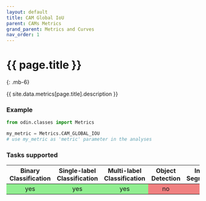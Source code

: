 ```yaml
---
layout: default
title: CAM Global IoU
parent: CAMs Metrics
grand_parent: Metrics and Curves
nav_order: 1
---
```


# {{ page.title }}
{: .mb-6}

{{ site.data.metrics[page.title].description }}

### Example
```py
from odin.classes import Metrics

my_metric = Metrics.CAM_GLOBAL_IOU
# use my_metric as 'metric' parameter in the analyses
```

### Tasks supported
<table>
  <thead>
    <tr class="header">
      <th>Binary Classification</th>
      <th>Single-label Classification</th>
      <th>Multi-label Classification</th>
      <th>Object Detection</th>
      <th>Instance Segmentation</th>
    </tr>
  </thead>
  <tbody>
    <tr style="text-align:center;">
      <td style="background:lightgreen;">yes</td>
      <td style="background:lightgreen;">yes</td>
      <td style="background:lightgreen;">yes</td>
      <td style="background:lightcoral;">no</td>
      <td style="background:lightcoral;">no</td>
    </tr>
  </tbody>
</table>

